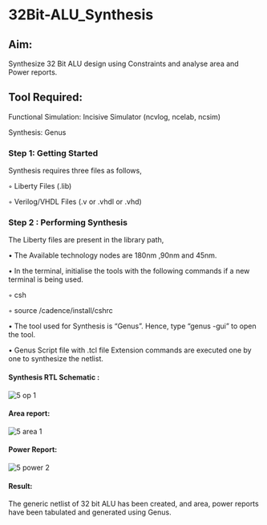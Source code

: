 # 32Bit-ALU_Synthesis

## Aim:

Synthesize 32 Bit ALU design using Constraints and analyse area and Power reports.

## Tool Required:

Functional Simulation: Incisive Simulator (ncvlog, ncelab, ncsim)

Synthesis: Genus

### Step 1: Getting Started

Synthesis requires three files as follows,

◦ Liberty Files (.lib)

◦ Verilog/VHDL Files (.v or .vhdl or .vhd)

### Step 2 : Performing Synthesis

The Liberty files are present in the library path,

• The Available technology nodes are 180nm ,90nm and 45nm.

• In the terminal, initialise the tools with the following commands if a new terminal is being
used.

◦ csh

◦ source /cadence/install/cshrc

• The tool used for Synthesis is “Genus”. Hence, type “genus -gui” to open the tool.

• Genus Script file with .tcl file Extension commands are executed one by one to synthesize the netlist.

#### Synthesis RTL Schematic :
![5 op 1](https://github.com/user-attachments/assets/592cd47b-0845-4122-8825-6f3fc60894fe)


#### Area report:

![5 area 1](https://github.com/user-attachments/assets/387724ae-a47b-4b6d-932f-7152be2bdc04)

#### Power Report:

![5 power 2](https://github.com/user-attachments/assets/38f84838-3e05-43c8-b9f9-065e03669a54)


#### Result: 

The generic netlist of 32 bit ALU  has been created, and area, power reports have been tabulated and generated using Genus.
